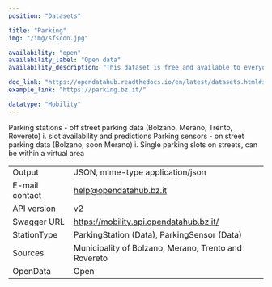 ```yaml
---
position: "Datasets"

title: "Parking"
img: "/img/sfscon.jpg"

availability: "open"
availability_label: "Open data"
availability_description: "This dataset is free and available to everyone"

doc_link: "https://opendatahub.readthedocs.io/en/latest/datasets.html#it-bz-opendatahub-parking"
example_link: "https://parking.bz.it/"

datatype: "Mobility"
---
```


Parking stations - off street parking data (Bolzano, Merano, Trento, Rovereto)
i. slot availability and predictions
Parking sensors - on street parking data (Bolzano, soon Merano)
i. Single parking slots on streets, can be within a virtual area

|                |                                                      |
| :------------- | ---------------------------------------------------- |
| Output         | JSON, mime-type application/json                     |
| E-mail contact | help@opendatahub.bz.it                               |
| API version    | v2                                                   |
| Swagger URL    | https://mobility.api.opendatahub.bz.it/              |
| StationType    | ParkingStation (Data), ParkingSensor (Data)          |
| Sources        | Municipality of Bolzano, Merano, Trento and Rovereto |
| OpenData       | Open                                                 |
